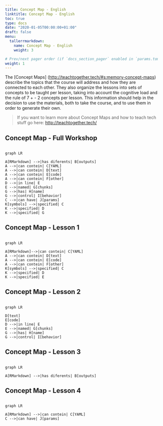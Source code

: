 ```yaml
---
title: Concept Map - English
linktitle: Concept Map - English
toc: true
type: docs
date: "2020-01-05T00:00:00+01:00"
draft: false
menu:
  tallerrmarkdown:
    name: Concept Map - English
    weight: 3

# Prev/next pager order (if `docs_section_pager` enabled in `params.toml`)
weight: 1
---
```


The [Concept Maps] (http://teachtogether.tech/#s:memory-concept-maps) describe the topics that the course will address and how they are connected to each other. They also organize the lessons into sets of concepts to be taught per lesson, taking into account the cognitive load and the rule of 7 + - 2 concepts per lesson. This information should help in the decision to use the materials, both to take the course, and to use them in order to generate their own.

> If you want to learn more about Concept Maps and how to teach tech stuff go here: http://teachtogether.tech/


## Concept Map - Full Workshop
```mermaid

graph LR

A[RMarkdown] -->|has diferents| B[outputs] 
A -->|can contein| C[YAML] 
A -->|can contein| D[text]
A -->|can contein| E[code]
A -->|can contein| F[other]
D -->|in line| E
E -->|named| G[chunks]
G -->|has| H[name]
G -->|control| I[behavior]
C -->|can have| J[params]
K[symbols] -->|specified| C
K -->|specified| D
K -->|specified| G 
```


## Concept Map - Lesson 1

```mermaid

graph LR

A[RMarkdown]-->|can contein| C[YAML] 
A -->|can contein| D[text]
A -->|can contein| E[code]
A -->|can contein| F[other]
K[symbols] -->|specified| C
K -->|specified| D
K -->|specified| E

```

## Concept Map - Lesson 2
```mermaid

graph LR

D[text] 
E[code]
D -->|in line| E
E -->|named| G[chunks]
G -->|has| H[name]
G -->|control| I[behavior]

```

## Concept Map - Lesson 3

```mermaid

graph LR

A[RMarkdown] -->|has diferents| B[outputs] 

```

## Concept Map - Lesson 4

```mermaid

graph LR

A[RMarkdown] -->|can contein| C[YAML] 
C -->|can have| J[params]

```